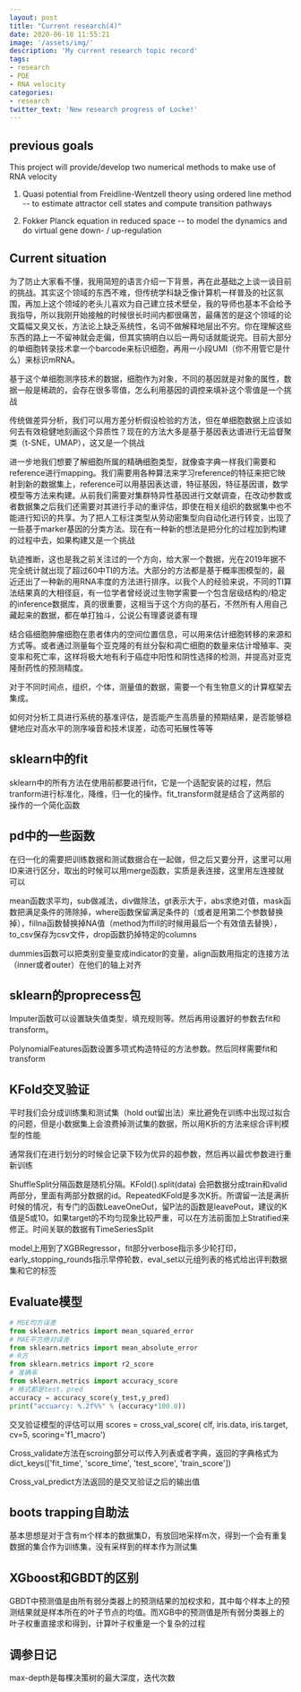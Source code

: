 ```yaml
---
layout: post
title: "Current research(4)"
date: 2020-06-18 11:55:21
image: '/assets/img/'
description: 'My current research topic record'
tags:
- research 
- PDE 
- RNA velocity 
categories:
- research 
twitter_text: 'New research progress of Locke!'
---
```


## previous goals

This project will provide/develop two numerical methods to make use of RNA velocity 

1. Quasi potential from Freidline-Wentzell theory using ordered line method -- to estimate attractor cell states and compute transition pathways 

2. Fokker Planck equation in reduced space -- to model the dynamics and do virtual gene down- / up-regulation

## Current situation

为了防止大家看不懂，我用简短的语言介绍一下背景，再在此基础之上谈一谈目前的挑战。其实这个领域的东西不难，但传统学科缺乏像计算机一样普及的社区氛围，再加上这个领域的老头儿喜欢为自己建立技术壁垒，我的导师也基本不会给予我指导，所以我刚开始接触的时候很长时间内都很痛苦，最痛苦的是这个领域的论文篇幅又臭又长，方法论上缺乏系统性，名词不做解释地层出不穷。你在理解这些东西的路上一不留神就会走偏，但其实搞明白以后一两句话就能说完。目前大部分的单细胞转录技术拿一个barcode来标识细胞，再用一小段UMI（你不用管它是什么）来标识mRNA。

基于这个单细胞测序技术的数据，细胞作为对象，不同的基因就是对象的属性，数据一般是稀疏的，会存在很多零值，怎么利用基因的调控来填补这个零值是一个挑战

传统做差异分析，我们可以用方差分析假设检验的方法，但在单细胞数据上应该如何去有效稳健地刻画这个异质性？现在的方法大多是基于基因表达谱进行无监督聚类（t-SNE，UMAP），这又是一个挑战

进一步地我们想要了解细胞所属的精确细胞类型，就像查字典一样我们需要和reference进行mapping。我们需要用各种算法来学习reference的特征来把它映射到新的数据集上，reference可以用基因表达谱，特征基因，特征基因谱，数学模型等方法来构建。从前我们需要对集群特异性基因进行文献调查，在改动参数或者数据集之后我们还需要对其进行手动的重评估，即使在相关组织的数据集中也不能进行知识的共享。为了把人工标注类型从劳动密集型向自动化进行转变，出现了一些基于marker基因的分类方法。现在有一种新的想法是把分化的过程加到构建的过程中去，如果构建又是一个挑战

轨迹推断，这也是我之前关注过的一个方向，给大家一个数据，光在2019年据不完全统计就出现了超过60中TI的方法。大部分的方法都是基于概率图模型的，最近还出了一种新的用RNA丰度的方法进行排序。以我个人的经验来说，不同的TI算法结果真的大相径庭，有一位学者曾经说过生物学需要一个包含层级结构的/稳定的inference数据库，真的很重要，这相当于这个方向的基石，不然所有人用自己藏起来的数据，都在单打独斗，公说公有理婆说婆有理

结合癌细胞肿瘤细胞在患者体内的空间位置信息，可以用来估计细胞转移的来源和方式等。或者通过测量每个亚克隆的有丝分裂和凋亡细胞的数量来估计增殖率、突变率和死亡率，这样将极大地有利于癌症中阳性和阴性选择的检测，并提高对亚克隆耐药性的预测精度。

对于不同时间点，组织，个体，测量值的数据，需要一个有生物意义的计算框架去集成。

如何对分析工具进行系统的基准评估，是否能产生高质量的预期结果，是否能够稳健地应对高水平的测序噪音和技术误差，动态可拓展性等等

## sklearn中的fit

sklearn中的所有方法在使用前都要进行fit，它是一个适配安装的过程，然后tranform进行标准化，降维，归一化的操作。fit_transform就是结合了这两部的操作的一个简化函数

## pd中的一些函数

在归一化的需要把训练数据和测试数据合在一起做，但之后又要分开，这里可以用ID来进行区分，取出的时候可以用merge函数，实质是表连接，这里用左连接就可以

mean函数求平均，sub做减法，div做除法，gt表示大于，abs求绝对值，mask函数把满足条件的筛除掉，where函数保留满足条件的（或者是用第二个参数替换掉），fillna函数替换掉NA值（method为ffill的时候用最后一个有效值去替换），to_csv保存为csv文件，drop函数扔掉特定的columns

dummies函数可以把类别变量变成indicator的变量，align函数用指定的连接方法（inner或者outer）在他们的轴上对齐

## sklearn的proprecess包

Imputer函数可以设置缺失值类型，填充规则等。然后再用设置好的参数去fit和transform。

PolynomialFeatures函数设置多项式构造特征的方法参数。然后同样需要fit和transform

## KFold交叉验证

平时我们会分成训练集和测试集（hold out留出法）来比避免在训练中出现过拟合的问题，但是小数据集上会浪费掉测试集的数据，所以用K折的方法来综合评判模型的性能

通常我们在进行划分的时候会记录下较为优异的超参数，然后再以最优参数进行重新训练

ShuffleSplit分隔函数是随机分隔。KFold().split(data) 会把数据分成train和valid两部分，里面有两部分数据的id。RepeatedKFold是多次K折。所谓留一法是满折时候的情况，有专门的函数LeaveOneOut，留P法的函数是leavePout，建议的K值是5或10。如果target的不均匀现象比较严重，可以在方法前面加上Stratified来修正。时间关联的数据有TimeSeriesSplit

model上用到了XGBRegressor，fit部分verbose指示多少轮打印，early_stopping_rounds指示早停轮数，eval_set以元组列表的格式给出评判数据集和它的标签

## Evaluate模型

```python
# MSE均方误差
from sklearn.metrics import mean_squared_error 
# MAE平方绝对误差
from sklearn.metrics import mean_absolute_error 
# R方
from sklearn.metrics import r2_score
# 准确率
from sklearn.metrics import accuracy_score
# 格式都是test，pred
accuracy = accuracy_score(y_test,y_pred)
print("accuarcy: %.2f%%" % (accuracy*100.0))
```

交叉验证模型的评估可以用 scores = cross_val_score( clf, iris.data, iris.target, cv=5, scoring='f1_macro')

Cross_validate方法在scroing部分可以传入列表或者字典，返回的字典格式为dict_keys(['fit_time', 'score_time', 'test_score', 'train_score'])

Cross_val_predict方法返回的是交叉验证之后的输出值

## boots trapping自助法

基本思想是对于含有m个样本的数据集D，有放回地采样m次，得到一个会有重复数据的集合作为训练集，没有采样到的样本作为测试集

## XGboost和GBDT的区别

GBDT中预测值是由所有弱分类器上的预测结果的加权求和，其中每个样本上的预测结果就是样本所在的叶子节点的均值。而XGB中的预测值是所有弱分类器上的叶子权重直接求和得到，计算叶子权重是一个复杂的过程

## 调参日记

max-depth是每棵决策树的最大深度，迭代次数





